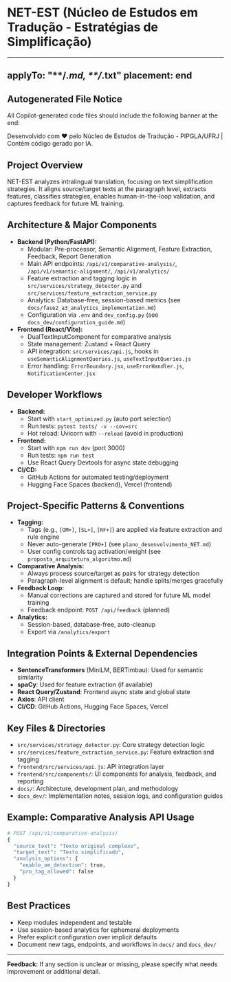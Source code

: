 # NET-EST (Núcleo de Estudos em Tradução - Estratégias de Simplificação)

---
applyTo: "**/*.md, **/*.txt"
placement: end
---

## Autogenerated File Notice

All Copilot-generated code files should include the following banner at the end:

Desenvolvido com ❤️ pelo Núcleo de Estudos de Tradução - PIPGLA/UFRJ | Contém código gerado por IA.

## Project Overview

NET-EST analyzes intralingual translation, focusing on text simplification strategies. It aligns source/target texts at the paragraph level, extracts features, classifies strategies, enables human-in-the-loop validation, and captures feedback for future ML training.

## Architecture & Major Components
- **Backend (Python/FastAPI):**
  - Modular: Pre-processor, Semantic Alignment, Feature Extraction, Feedback, Report Generation
  - Main API endpoints: `/api/v1/comparative-analysis/`, `/api/v1/semantic-alignment/`, `/api/v1/analytics/`
  - Feature extraction and tagging logic in `src/services/strategy_detector.py` and `src/services/feature_extraction_service.py`
  - Analytics: Database-free, session-based metrics (see `docs/fase2_a3_analytics_implementation.md`)
  - Configuration via `.env` and `dev_config.py` (see `docs_dev/configuration_guide.md`)
- **Frontend (React/Vite):**
  - DualTextInputComponent for comparative analysis
  - State management: Zustand + React Query
  - API integration: `src/services/api.js`, hooks in `useSemanticAlignmentQueries.js`, `useTextInputQueries.js`
  - Error handling: `ErrorBoundary.jsx`, `useErrorHandler.js`, `NotificationCenter.jsx`

## Developer Workflows
- **Backend:**
  - Start with `start_optimized.py` (auto port selection)
  - Run tests: `pytest tests/ -v --cov=src`
  - Hot reload: Uvicorn with `--reload` (avoid in production)
- **Frontend:**
  - Start with `npm run dev` (port 3000)
  - Run tests: `npm run test`
  - Use React Query Devtools for async state debugging
- **CI/CD:**
  - GitHub Actions for automated testing/deployment
  - Hugging Face Spaces (backend), Vercel (frontend)

## Project-Specific Patterns & Conventions
- **Tagging:**
  - Tags (e.g., `[OM+]`, `[SL+]`, `[RF+]`) are applied via feature extraction and rule engine
  - Never auto-generate `[PRO+]` (see `plano_desenvolvimento_NET.md`)
  - User config controls tag activation/weight (see `proposta_arquitetura_algoritmo.md`)
- **Comparative Analysis:**
  - Always process source/target as pairs for strategy detection
  - Paragraph-level alignment is default; handle splits/merges gracefully
- **Feedback Loop:**
  - Manual corrections are captured and stored for future ML model training
  - Feedback endpoint: `POST /api/feedback` (planned)
- **Analytics:**
  - Session-based, database-free, auto-cleanup
  - Export via `/analytics/export`

## Integration Points & External Dependencies
- **SentenceTransformers** (MiniLM, BERTimbau): Used for semantic similarity
- **spaCy**: Used for feature extraction (if available)
- **React Query/Zustand**: Frontend async state and global state
- **Axios**: API client
- **CI/CD**: GitHub Actions, Hugging Face Spaces, Vercel

## Key Files & Directories
- `src/services/strategy_detector.py`: Core strategy detection logic
- `src/services/feature_extraction_service.py`: Feature extraction and tagging
- `frontend/src/services/api.js`: API integration layer
- `frontend/src/components/`: UI components for analysis, feedback, and reporting
- `docs/`: Architecture, development plan, and methodology
- `docs_dev/`: Implementation notes, session logs, and configuration guides

## Example: Comparative Analysis API Usage
```python
# POST /api/v1/comparative-analysis/
{
  "source_text": "Texto original complexo",
  "target_text": "Texto simplificado",
  "analysis_options": {
    "enable_om_detection": true,
    "pro_tag_allowed": false
  }
}
```

## Best Practices
- Keep modules independent and testable
- Use session-based analytics for ephemeral deployments
- Prefer explicit configuration over implicit defaults
- Document new tags, endpoints, and workflows in `docs/` and `docs_dev/`

---
**Feedback:** If any section is unclear or missing, please specify what needs improvement or additional detail.


